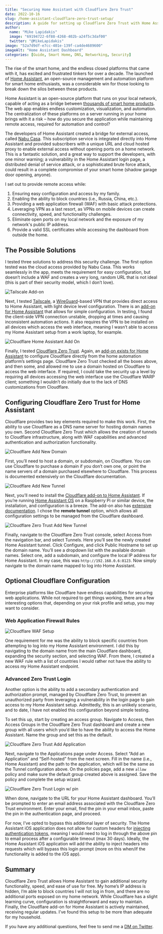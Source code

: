 ```yaml
---
title: "Securing Home Assistant with Cloudflare Zero Trust"
date: 2022-10-16
slug: /home-assistant-cloudflare-zero-trust-setup/
description: A guide for setting up Cloudflare Zero Trust with Home Assistant for secure remote access
author:
  name: "Mike Lapidakis"
  image: "69194722-6f88-4268-402b-a24f5c3daf00"
  twitter: "@MikeLapidakis"
image: "52a7d9df-e7cc-401e-139f-ca4de4689600"
imageAlt: "Home Assistant Dashboard"
categories: [Guide, Smart Home, DNS, Networking, Security]
---
```

The rise of the smart home, and the endless closed platforms that came with it, has excited and frustrated tinkers for over a decade. The launched of [Home Assistant](https://www.home-assistant.io), an open-source management and automation platform for smart home enthusiasts, was a considerable win for those looking to break down the silos between these products. 

Home Assistant is an open-source platform that runs on your local network, capable of acting as a bridge between [thousands of smart home products](https://www.home-assistant.io/integrations/). The web app enables endless customization, visualization, and automation. The centralization of these platforms on a server running in your home brings with it a risk – how do you secure the application while maintaining remote access, required for automation and control?

The developers of Home Assistant created a bridge for external access, called [Nabu Casa](https://www.nabucasa.com). This subscription service is integrated directly into Home Assistant and provided subscribers with a unique URL and cloud hosted proxy to enable external access without opening ports on a home network. This is a fantastic solution, and a great way to support the developers, with one minor warning; a vulnerability in the Home Assistant login page, a distributed denial of service attack, or a sophisticated brute force attack, could result in a complete compromise of your smart home (shadow garage door opening, anyone). 

I set out to provide remote access while:
1. Ensuring easy configuration and access by my family.
2. Enabling the ability to block countries (i.e., Russia, China, etc.).
3. Providing a web application firewall (WAF) with basic attack protections.
4. Leveraging VPN as a last resort, as VPNs on mobile devices can create connectivity, speed, and functionality challenges.
5. Eliminate open ports on my local network and the exposure of my network's public IP address.
6. Provide a valid SSL certificates while accessing the dashboard from outside the home.

## The Possible Solutions
I tested three solutions to address this security challenge. The first option tested was the cloud access provided by Nabu Casa. This works seamlessly in the app, meets the requirement for easy configuration, but doesn’t include a WAF and creates a very long, random URL that is not ideal (this is part of their security model, which I don’t love). 

![Tailscale Add-on](https://empty.coffee/cdn-cgi/imagedelivery/3iqqzuCu4mz697Mt3VX2wA/357e0a05-36ba-4b8f-068b-2b0880ea6400/post)

Next, I tested [Tailscale](https://tailscale.com), a [WireGuard](https://www.wireguard.com)-based VPN that provides direct access to Home Assistant, with light device level configuration. There is an [add-on for Home Assistant](https://github.com/hassio-addons/addon-tailscale) that allows for simple configuration. In testing, I found the client-side VPN connection unstable, dropping at times and causing inconsistent automation actions. It also requires the VPN to be installed on all devices which access the web interface, meaning I wasn’t able to access my Home Assistant setup from a work laptop, for example. 

![Cloudflare Home Assistant Add On](https://empty.coffee/cdn-cgi/imagedelivery/3iqqzuCu4mz697Mt3VX2wA/f15674dd-6c62-4dde-4753-ec98ecc6c800/post)

Finally, I tested [Cloudflare Zero Trust](https://www.Cloudflare.com/products/zero-trust/). Again, an [add-on exists for Home Assistant](https://github.com/brenner-tobias/addon-Cloudflared) to configure Cloudflare directly from the home automation platform’s settings page. Cloudflare Zero Trust checked all the boxes above, and then some, and allowed me to use a domain hosted on Cloudflare to access the web interface. If required, I could take the security up a level by requiring all devices accessing the web interface use the Cloudflare WARP client; something I wouldn’t do initially due to the lack of DNS customizations from Cloudflare. 

## Configuring Cloudflare Zero Trust for Home Assistant
Cloudflare provides two key elements required to make this work. First, the ability to use Cloudflare as a DNS name server for hosting domain names you own. Second Cloudflare Zero Trust which allows the creation of tunnels to Cloudflare infrastructure, along with WAF capabilities and advanced authentication and authorization functionality. 

![Cloudflare Add New Domain](https://empty.coffee/cdn-cgi/imagedelivery/3iqqzuCu4mz697Mt3VX2wA/fbbf71b7-f3c0-4013-b130-f037b31c0300/post)

First, you’ll need to host a domain, or subdomain, on Cloudflare. You can use Cloudflare to purchase a domain if you don’t own one, or point the name servers of a domain purchased elsewhere to Cloudflare. This process is documented extensively on the Cloudflare documentation. 

![Cloudflare Add New Tunnel](https://empty.coffee/cdn-cgi/imagedelivery/3iqqzuCu4mz697Mt3VX2wA/380e6b04-f207-4e5c-50f8-3756be4e8d00/post)

Next, you’ll need to install the [Cloudflare add-on to Home Assistant](https://github.com/brenner-tobias/addon-Cloudflared). If you’re running [Home Assistant OS](https://developers.home-assistant.io/docs/operating-system/) on a Raspberry Pi or similar device, the installation, and configuration is a breeze. The add-on also has [extensive documentation](https://github.com/brenner-tobias/addon-Cloudflared/blob/main/Cloudflared/DOCS.md). I chose the **remote tunnel** option, which allows all configuration settings to be managed from the Cloudflare dashboard. 

![Cloudflare Zero Trust Add New Tunnel](https://empty.coffee/cdn-cgi/imagedelivery/3iqqzuCu4mz697Mt3VX2wA/8e639853-490b-40aa-44ce-728ef4c67a00/post)

Finally, navigate to the Cloudflare Zero Trust console, select Access from the navigation bar, and select Tunnels. Here you’ll see the newly created Home Assistant tunnel. Click Configure, and click Public Hostname to set up the domain name. You’ll see a dropdown list with the available domain names. Select one, add a subdomain, and configure the local IP address for Home Assistant. In my case, this was `http://192.168.0.6:8123`. Now simply navigate to the domain name mapped to log into Home Assistant. 

## Optional Cloudflare Configuration

Enterprise platforms like Cloudflare have endless capabilities for securing web applications. While not required to get things working, there are a few interesting options that, depending on your risk profile and setup, you may want to consider. 

### Web Application Firewall Rules

![Cloudflare WAF Setup](https://empty.coffee/cdn-cgi/imagedelivery/3iqqzuCu4mz697Mt3VX2wA/52848e36-232d-424f-26a5-e8a7aaebb300/post)

One requirement for me was the ability to block specific countries from attempting to log into my Home Assistant environment. I did this by navigating to the domain name from the main Cloudflare dashboard, expanding the security section, and selecting WAF. From there, I created a new WAF rule with a list of countries I would rather not have the ability to access my Home Assistant endpoint. 

### Advanced Zero Trust Login

Another option is the ability to add a secondary authentication and authorization prompt, managed by Cloudflare Zero Trust, to prevent an unauthorized party from leveraging a vulnerability in the login page to gain access to my Home Assistant setup. Admittedly, this is an unlikely scenario, and to date, I have not enabled this configuration beyond simple testing. 

To set this up, start by creating an access group. Navigate to Access, then Access Groups in the Cloudflare Zero Trust dashboard and create a new group with all users which you’d like to have the ability to access the Home Assistant. Name the group and set this as the default.

![Cloudflare Zero Trust Add Application](https://empty.coffee/cdn-cgi/imagedelivery/3iqqzuCu4mz697Mt3VX2wA/eb159bc9-d46d-4777-6e2d-a2957721c000/post)

Next, navigate to the Applications page under Access. Select “Add an Application” and “Self-hosted” from the next screen. Fill in the name (i.e., Home Assistant) and the path to the application, which will be the same as the Tunnel configuration above. On the policies page, add a new `allow` policy and make sure the default group created above is assigned. Save the policy and complete the setup wizard. 

![Cloudflare Zero Trust Login w/ pin](https://empty.coffee/cdn-cgi/imagedelivery/3iqqzuCu4mz697Mt3VX2wA/c542ed7b-3d26-44d4-4fdd-9d673e80c200/post)

When done, navigate to the URL for your Home Assistant dashboard. You’ll be prompted to enter an email address associated with the Cloudflare Zero Trust environment. Enter your email, find the pin in your email inbox, paste the pin in the authentication page, and proceed. 

For now, I’ve opted to bypass this additional layer of security. The Home Assistant iOS application does not allow for custom headers for [injecting authentication tokens](https://developers.Cloudflare.com/Cloudflare-one/identity/service-tokens/), meaning I would need to log in through the above pin to email process after a configurable timeout (max 30 days). Ideally, the Home Assistant iOS application will add the ability to inject headers into requests which will bypass this login prompt (more on this when/if the functionality is added to the iOS app). 

## Summary

Cloudflare Zero Trust allows Home Assistant to gain additional security functionality, speed, and ease of use for free. My home’s IP address is hidden, I’m able to block countries I will not log in from, and there are no additional ports exposed on my home network. While Cloudflare has a slight learning curve, configuration is straightforward and easy to maintain. Finally, the Cloudflare add-on for Home Assistant is actively maintained, receiving regular updates. I’ve found this setup to be more than adequate for my household.

If you have any additional questions, feel free to send me a [DM on Twitter](https://twitter.com/MikeLapidakis/).
